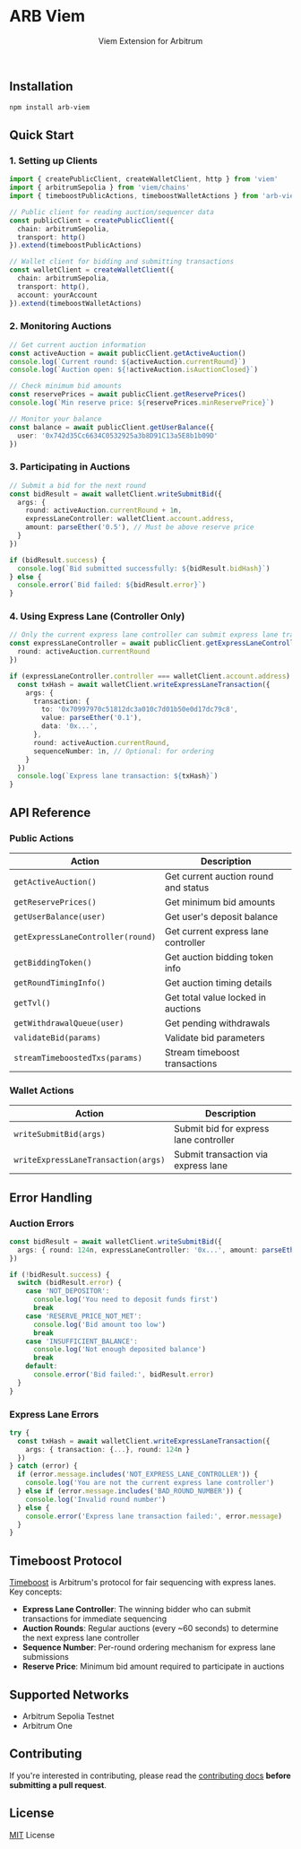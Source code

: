 <br/>

<p align="center">
  <h1>ARB Viem</h1>
</p>

<p align="center">
  Viem Extension for Arbitrum
<p>

<br>

## Installation

```bash
npm install arb-viem
```

## Quick Start

### 1. Setting up Clients

```ts
import { createPublicClient, createWalletClient, http } from 'viem'
import { arbitrumSepolia } from 'viem/chains'
import { timeboostPublicActions, timeboostWalletActions } from 'arb-viem'

// Public client for reading auction/sequencer data
const publicClient = createPublicClient({
  chain: arbitrumSepolia,
  transport: http()
}).extend(timeboostPublicActions)

// Wallet client for bidding and submitting transactions
const walletClient = createWalletClient({
  chain: arbitrumSepolia,
  transport: http(),
  account: yourAccount
}).extend(timeboostWalletActions)
```

### 2. Monitoring Auctions

```ts
// Get current auction information
const activeAuction = await publicClient.getActiveAuction()
console.log(`Current round: ${activeAuction.currentRound}`)
console.log(`Auction open: ${!activeAuction.isAuctionClosed}`)

// Check minimum bid amounts
const reservePrices = await publicClient.getReservePrices()
console.log(`Min reserve price: ${reservePrices.minReservePrice}`)

// Monitor your balance
const balance = await publicClient.getUserBalance({
  user: '0x742d35Cc6634C0532925a3b8D91C13a5E8b1b09D'
})
```

### 3. Participating in Auctions

```ts
// Submit a bid for the next round
const bidResult = await walletClient.writeSubmitBid({
  args: {
    round: activeAuction.currentRound + 1n,
    expressLaneController: walletClient.account.address,
    amount: parseEther('0.5'), // Must be above reserve price
  }
})

if (bidResult.success) {
  console.log(`Bid submitted successfully: ${bidResult.bidHash}`)
} else {
  console.error(`Bid failed: ${bidResult.error}`)
}
```

### 4. Using Express Lane (Controller Only)

```ts
// Only the current express lane controller can submit express lane transactions
const expressLaneController = await publicClient.getExpressLaneController({
  round: activeAuction.currentRound
})

if (expressLaneController.controller === walletClient.account.address) {
  const txHash = await walletClient.writeExpressLaneTransaction({
    args: {
      transaction: {
        to: '0x70997970c51812dc3a010c7d01b50e0d17dc79c8',
        value: parseEther('0.1'),
        data: '0x...',
      },
      round: activeAuction.currentRound,
      sequenceNumber: 1n, // Optional: for ordering
    }
  })
  console.log(`Express lane transaction: ${txHash}`)
}
```

## API Reference

### Public Actions

| Action | Description |
|--------|-------------|
| `getActiveAuction()` | Get current auction round and status |
| `getReservePrices()` | Get minimum bid amounts |
| `getUserBalance(user)` | Get user's deposit balance |
| `getExpressLaneController(round)` | Get current express lane controller |
| `getBiddingToken()` | Get auction bidding token info |
| `getRoundTimingInfo()` | Get auction timing details |
| `getTvl()` | Get total value locked in auctions |
| `getWithdrawalQueue(user)` | Get pending withdrawals |
| `validateBid(params)` | Validate bid parameters |
| `streamTimeboostedTxs(params)` | Stream timeboost transactions |

### Wallet Actions

| Action | Description |
|--------|-------------|
| `writeSubmitBid(args)` | Submit bid for express lane controller |
| `writeExpressLaneTransaction(args)` | Submit transaction via express lane |

## Error Handling

### Auction Errors

```ts
const bidResult = await walletClient.writeSubmitBid({
  args: { round: 124n, expressLaneController: '0x...', amount: parseEther('0.1') }
})

if (!bidResult.success) {
  switch (bidResult.error) {
    case 'NOT_DEPOSITOR':
      console.log('You need to deposit funds first')
      break
    case 'RESERVE_PRICE_NOT_MET':
      console.log('Bid amount too low')
      break
    case 'INSUFFICIENT_BALANCE':
      console.log('Not enough deposited balance')
      break
    default:
      console.error('Bid failed:', bidResult.error)
  }
}
```

### Express Lane Errors

```ts
try {
  const txHash = await walletClient.writeExpressLaneTransaction({
    args: { transaction: {...}, round: 124n }
  })
} catch (error) {
  if (error.message.includes('NOT_EXPRESS_LANE_CONTROLLER')) {
    console.log('You are not the current express lane controller')
  } else if (error.message.includes('BAD_ROUND_NUMBER')) {
    console.log('Invalid round number')
  } else {
    console.error('Express lane transaction failed:', error.message)
  }
}
```

## Timeboost Protocol

[Timeboost](https://docs.arbitrum.io/how-arbitrum-works/timeboost) is Arbitrum's protocol for fair sequencing with express lanes. Key concepts:

- **Express Lane Controller**: The winning bidder who can submit transactions for immediate sequencing
- **Auction Rounds**: Regular auctions (every ~60 seconds) to determine the next express lane controller
- **Sequence Number**: Per-round ordering mechanism for express lane submissions
- **Reserve Price**: Minimum bid amount required to participate in auctions

## Supported Networks

- Arbitrum Sepolia Testnet
- Arbitrum One

## Contributing

If you're interested in contributing, please read the [contributing docs](CONTRIBUTING.md) **before submitting a pull request**.

## License

[MIT](LICENSE) License
